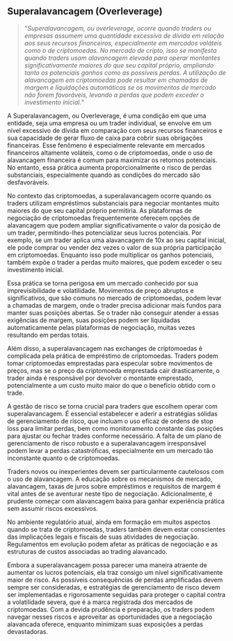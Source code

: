 ## Superalavancagem (Overleverage)

>"*Superalavancagem, ou overleverage, ocorre quando traders ou empresas assumem uma quantidade excessiva de dívida em relação aos seus recursos financeiros, especialmente em mercados voláteis como o de criptomoedas. No mercado de cripto, isso se manifesta quando traders usam alavancagem elevada para operar montantes significativamente maiores do que seu capital próprio, ampliando tanto os potenciais ganhos como as possíveis perdas. A utilização de alavancagem em criptomoedas pode resultar em chamadas de margem e liquidações automáticas se os movimentos de mercado não forem favoráveis, levando a perdas que podem exceder o investimento inicial.*"

A Superalavancagem, ou Overleverage, é uma condição em que uma entidade, seja uma empresa ou um trader individual, se envolve em um nível excessivo de dívida em comparação com seus recursos financeiros e sua capacidade de gerar fluxo de caixa para cobrir suas obrigações financeiras. Esse fenômeno é especialmente relevante em mercados financeiros altamente voláteis, como o de criptomoedas, onde o uso de alavancagem financeira é comum para maximizar os retornos potenciais. No entanto, essa prática aumenta proporcionalmente o risco de perdas substanciais, especialmente quando as condições do mercado são desfavoráveis.

No contexto das criptomoedas, a superalavancagem ocorre quando os traders utilizam empréstimos substanciais para negociar montantes muito maiores do que seu capital próprio permitiria. As plataformas de negociação de criptomoedas frequentemente oferecem opções de alavancagem que podem ampliar significativamente o valor da posição de um trader, permitindo-lhes potencializar seus lucros potenciais. Por exemplo, se um trader aplica uma alavancagem de 10x ao seu capital inicial, ele pode comprar ou vender dez vezes o valor de sua própria participação em criptomoedas. Enquanto isso pode multiplicar os ganhos potenciais, também expõe o trader a perdas muito maiores, que podem exceder o seu investimento inicial.

Essa prática se torna perigosa em um mercado conhecido por sua imprevisibilidade e volatilidade. Movimentos de preço abruptos e significativos, que são comuns no mercado de criptomoedas, podem levar a chamadas de margem, onde o trader precisa adicionar mais fundos para manter suas posições abertas. Se o trader não conseguir atender a essas exigências de margem, suas posições podem ser liquidadas automaticamente pelas plataformas de negociação, muitas vezes resultando em perdas totais.

Além disso, a superalavancagem nas exchanges de criptomoedas é complicada pela prática de empréstimo de criptomoedas. Traders podem tomar criptomoedas emprestadas para especular sobre movimentos de preços, mas se o preço da criptomoeda emprestada cair drasticamente, o trader ainda é responsável por devolver o montante emprestado, potencialmente a um custo muito maior do que o benefício obtido com o trade.

A gestão de risco se torna crucial para traders que escolhem operar com superalavancagem. É essencial estabelecer e aderir a estratégias sólidas de gerenciamento de risco, que incluam o uso eficaz de ordens de stop loss para limitar perdas, bem como monitoramento constante das posições para ajustar ou fechar trades conforme necessário. A falta de um plano de gerenciamento de risco robusto e a superalavancagem irresponsável podem levar a perdas catastróficas, especialmente em um mercado tão inconstante quanto o de criptomoedas.

Traders novos ou inexperientes devem ser particularmente cautelosos com o uso de alavancagem. A educação sobre os mecanismos de mercado, alavancagem, taxas de juros sobre empréstimos e requisitos de margem é vital antes de se aventurar neste tipo de negociação. Adicionalmente, é prudente começar com alavancagem baixa para ganhar experiência prática sem assumir riscos excessivos.

No ambiente regulatório atual, ainda em formação em muitos aspectos quando se trata de criptomoedas, traders também devem estar conscientes das implicações legais e fiscais de suas atividades de negociação. Regulamentos em evolução podem afetar as práticas de negociação e as estruturas de custos associadas ao trading alavancado.

Embora a superalavancagem possa parecer uma maneira atraente de aumentar os lucros potenciais, ela traz consigo um nível significativamente maior de risco. As possíveis consequências de perdas amplificadas devem sempre ser consideradas, e estratégias de gerenciamento de risco devem ser implementadas e rigorosamente seguidas para proteger o capital contra a volatilidade severa, que é a marca registrada dos mercados de criptomoedas. Com a devida prudência e preparação, os traders podem navegar nesses riscos e aproveitar as oportunidades que a negociação alavancada oferece, enquanto minimizam suas exposições a perdas devastadoras.